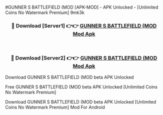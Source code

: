 #GUNNER S BATTLEFIELD (MOD [APK-MOD] - APK Unlocked - [Unlimited Coins No Watermark Premium] 9mk3k



<div align="center">

<h3>🔴 Download [Server1] 👉👉 <a href="https://momento.my/?title=GUNNER_S_BATTLEFIELD_(MOD">GUNNER S BATTLEFIELD (MOD Mod Apk</a></h3><br>

<h3>🔴 Download [Server2] 👉👉 <a href="https://momento.my/?title=GUNNER_S_BATTLEFIELD_(MOD">GUNNER S BATTLEFIELD (MOD Mod Apk</a></h3>
</div>



Download GUNNER S BATTLEFIELD (MOD beta APK Unlocked

Free GUNNER S BATTLEFIELD (MOD beta APK Unlocked [Unlimited Coins No Watermark Premium]

Download GUNNER S BATTLEFIELD (MOD beta APK Unlocked [Unlimited Coins No Watermark Premium] Mod For Android
